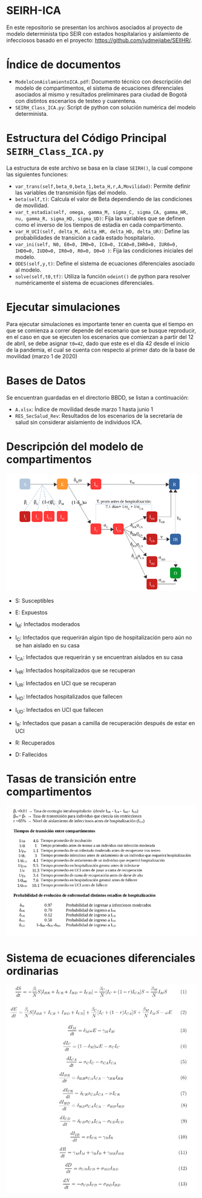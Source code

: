 # SEIRH-ICA

En este repositorio se presentan los archivos asociados al proyecto de modelo determinista tipo SEIR con estados hospitalarios y aislamiento de infecciosos  basado en el proyecto: https://github.com/judmejiabe/SEIIHR/.
# Índice de documentos
* `ModeloConAislamientoICA.pdf`: Documento técnico con descripción del modelo de compartimentos, el sistema de ecuaciones diferenciales asociados al mismo y resultados preliminares para ciudad de Bogotá con distintos escenarios de testeo y cuarentena.
* `SEIRH_Class_ICA.py`: Script de python con solución numérica del modelo determinista.
# Estructura del Código Principal `SEIRH_Class_ICA.py`
La estructura de este archivo se basa en la clase `SEIRH()`, la cual compone las siguientes funciones:
* `var_trans(self,beta_0,beta_1,beta_H,r,A,Movilidad)`: Permite definir las variables de transmisión fijas del modelo.
* `beta(self,t)`: Calcula el valor de Beta dependiendo de las condiciones de  movilidad.
* `var_t_estadia(self, omega, gamma_M, sigma_C, sigma_CA, gamma_HR, nu, gamma_R, sigma_HD, sigma_UD)`: Fija las variables que se definen como el inverso de los tiempos de estadía en cada compartimento.
* `var_H_UCI(self, delta_M, delta_HR, delta_HD, delta_UR)`: Define las probabilidades de transición a cada estado hospitalario.
* `var_ini(self, N0, E0=0, IM0=0, IC0=0, ICA0=0,IHR0=0, IUR0=0, IHD0=0, IUD0=0, IR0=0, R0=0, D0=0 )`: Fija las condiciones iniciales del modelo.
* `ODES(self,y,t)`: Define el sistema de ecuaciones diferenciales asociado al modelo.
* `solve(self,t0,tf)`: Utiliza la función  `odeint()` de python para resolver numéricamente el sistema de ecuaciones diferenciales.

# Ejecutar simulaciones
Para ejecutar simulaciones es importante tener en cuenta que el tiempo en que se comienza a correr depende del escenario que se busque reproducir, en el caso en que se ejecuten los escenarios que comienzan a partir del 12 de abril, se debe asignar `t0=42`, dado que este es el día 42 desde el inicio de la pandemia, el cual se cuenta con respecto al primer dato de la base de movilidad (marzo 1 de 2020)

# Bases de Datos
Se encuentran guardadas en el directorio BBDD, se listan a continuación:
* `A.xlsx`: Índice de movilidad desde marzo 1 hasta junio 1
* `RES_SecSalud_Rev`: Resultados de los escenarios de la secretaría de salud sin considerar aislamiento de individuos ICA.

# Descripción del modelo de compartimentos
![Esquema](/IMG/Esquema.png?raw=true)

* S: Susceptibles
* E: Expuestos
* I<sub>M</sub>: Infectados moderados
* I<sub>C</sub>: Infectados que requerirán algún tipo de hospitalización pero aún no se han aislado en su casa
* I<sub>CA</sub>: Infectados que requerirán y se encuentran aislados en su casa
* I<sub>HR</sub>: Infectados hospitalizados que se recuperan
* I<sub>UR</sub>: Infectados en UCI que se recuperan
* I<sub>HD</sub>: Infectados hospitalizados que fallecen
* I<sub>UD</sub>: Infectados en UCI que fallecen

* I<sub>R</sub>: Infectados que pasan a camilla de recuperación después de estar en UCI
* R: Recuperados
* D: Fallecidos

# Tasas de transición entre compartimentos
![Tasas](/IMG/Tasas.png?raw=true)

# Sistema de ecuaciones diferenciales ordinarias
![Ecuaciones](/IMG/Ec.png?raw=true)

                
